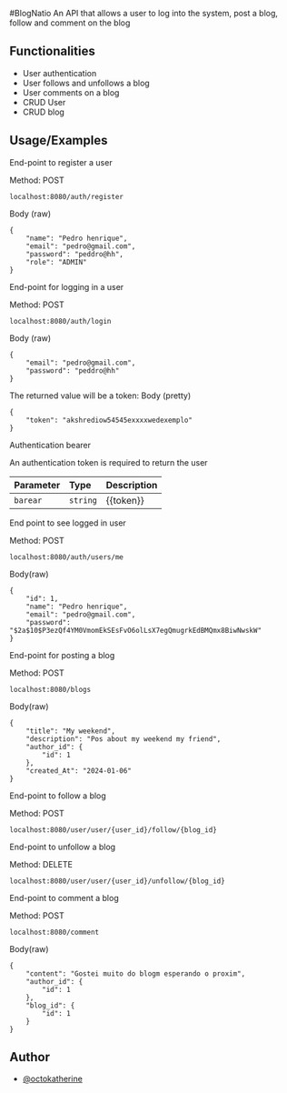 #BlogNatio
An API that allows a user to log into the system, post a blog, follow and comment on the blog

## Functionalities
- User authentication
- User follows and unfollows a blog
- User comments on a blog
- CRUD User
- CRUD blog

## Usage/Examples
End-point to register a user 

Method: POST
```
localhost:8080/auth/register
```
Body (raw)
```
{
    "name": "Pedro henrique",
    "email": "pedro@gmail.com",
    "password": "peddro@hh",
    "role": "ADMIN"
}
```
End-point for logging in a user

Method: POST
```
localhost:8080/auth/login
```
Body (raw)
```
{
    "email": "pedro@gmail.com",
    "password": "peddro@hh"
}
```
The returned value will be a token: 
Body (pretty)
```
{
    "token": "akshrediow54545exxxxwedexemplo"
}
```

Authentication bearer

An authentication token is required to return the user

| Parameter   | Type       | Description                         |
| :---------- | :--------- | :---------------------------------- |
| `barear` | `string` | {{token}} |

End point to see logged in user

Method: POST
```
localhost:8080/auth/users/me
```
Body(raw)
```
{
    "id": 1,
    "name": "Pedro henrique",
    "email": "pedro@gmail.com",
    "password": "$2a$10$P3ezQf4YM0VmomEkSEsFvO6olLsX7egQmugrkEdBMQmx8BiwNwskW"
}
```

End-point for posting a blog

Method: POST
```
localhost:8080/blogs
```
Body(raw)
```
{
    "title": "My weekend",
    "description": "Pos about my weekend my friend",
    "author_id": {
        "id": 1 
    },
    "created_At": "2024-01-06"
}
```
End-point to follow a blog

Method: POST
```
localhost:8080/user/user/{user_id}/follow/{blog_id}
```

End-point to unfollow a blog

Method: DELETE
```
localhost:8080/user/user/{user_id}/unfollow/{blog_id}
```
End-point to comment a blog

Method: POST
```
localhost:8080/comment
```

Body(raw)
```
{
    "content": "Gostei muito do blogm esperando o proxim",
    "author_id": {
        "id": 1
    },
    "blog_id": {
        "id": 1
    }
}
```

## Author
- [@octokatherine](https://github.com/Pedrohss2)









